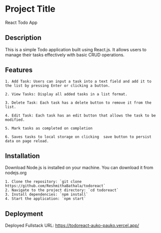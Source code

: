 
# Project Title

React Todo App 

## Description
 This is a simple Todo application built using React.js. It allows users to manage their tasks effectively with basic CRUD operations.
## Features
    1. Add Task: Users can input a task into a text field and add it to the list by pressing Enter or clicking a button.

    2. View Tasks: Display all added tasks in a list format.

    3. Delete Task: Each task has a delete button to remove it from the list.

    4. Edit Task: Each task has an edit button that allows the task to be modified.

    5. Mark tasks as completed on completion

    6. Saves tasks to local storage on clicking  save button to persist data on page reload. 
## Installation
Download Node.js is installed on your machine. You can download it from nodejs.org

    1. Clone the repository: `git clone https://github.com/ReshmithaBathala/todoreact`
    2. Navigate to the project directory: `cd todoreact`
    3. Install dependencies: `npm install`
    4. Start the application: `npm start`
## Deployment

Deployed Fullstack URL: https://todoreact-auko-pauko.vercel.app/
